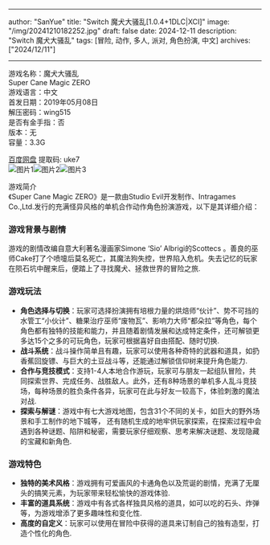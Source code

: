 
---
author: "SanYue"
title: "Switch 魔犬大骚乱[1.0.4+1DLC|XCI]"
image: "/img/20241210182252.jpg"
draft: false
date: 2024-12-11
description: "Switch 魔犬大骚乱"
tags: [冒险, 动作, 多人, 派对, 角色扮演, 中文]
archives: ["2024/12/11"]

---

游戏名称：魔犬大骚乱   
Super Cane Magic ZERO    
游戏语言：中文  
首发日期：2019年05月08日  
解压密码：wing515  
是否有金手指：否  
版本：无   
容量：3.3G

[百度网盘](https://pan.baidu.com/s/1qZWV3hXcwAkHhe5J9gNnUw) 提取码: uke7  
![图片1](/img/e275eb.jpg)![图片2](/img/3f3d85.jpg)![图片3](/img/59e492.jpg)  

游戏简介  
《Super Cane Magic ZERO》是一款由Studio Evil开发制作、Intragames Co.,Ltd.发行的充满怪异风格的单机合作动作角色扮演游戏，以下是其详细介绍：

### 游戏背景与剧情
游戏的剧情改编自意大利著名漫画家Simone ‘Sio’ Albrigi的Scottecs 。善良的巫师Cake打了个喷嚏后莫名死亡，其魔法狗失控，世界陷入危机。失去记忆的玩家在陨石坑中醒来后，便踏上了寻找魔犬、拯救世界的冒险之旅.

### 游戏玩法
- **角色选择与切换**：玩家可选择扮演拥有培根力量的烘焙师“伙计”、势不可挡的水管工“小伙计”、糖果治疗巫师“废物瓦”、影响力大师“都朵拉”等角色，每个角色都有独特的技能和能力，并且随着剧情发展和达成特定条件，还可解锁更多达15个之多的可玩角色，玩家可根据喜好自由搭配、随时切换.
- **战斗系统**：战斗操作简单且有趣，玩家可以使用各种奇特的武器和道具，如扔香蕉回旋镖、与巨大的土豆战斗等，还能通过解锁信仰树来提升角色能力.
- **合作与竞技模式**：支持1-4人本地合作游玩，玩家可与朋友一起组队冒险，共同探索世界、完成任务、战胜敌人。此外，还有8种场景的单机多人乱斗竞技场，每种场景的胜负条件各异，玩家可在此与好友一较高下，体验刺激的魔法对战.
- **探索与解谜**：游戏中有七大游戏地图，包含31个不同的关卡，如巨大的野外场景和手工制作的地下城等， 还有随机生成的地牢供玩家探索，在探索过程中会遇到各种谜题、陷阱和秘密，需要玩家仔细观察、思考来解决谜题、发现隐藏的宝藏和新角色.

### 游戏特色
- **独特的美术风格**：游戏拥有可爱画风的卡通角色以及荒诞的剧情，充满了无厘头的搞笑元素，为玩家带来轻松愉快的游戏体验.
- **丰富的道具系统**：游戏中有各式各样独具风格的道具，如可以吃的石头、炸弹等，为游戏增添了更多趣味性和变化性.
- **高度的自定义**：玩家可以使用在冒险中获得的道具来订制自己的独有造型，打造个性化的角色.
